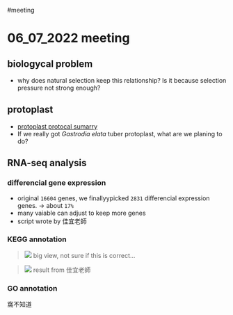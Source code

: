 #meeting 


# 06_07_2022 meeting
## biologycal problem
- why does natural selection keep this relationship? Is it because selection pressure not strong enough?
## protoplast
- [protoplast protocal sumarry](https://hackmd.io/ZlWO50BNQkaJ0aks4jWsLg)
- If we really got _Gastrodia elata_ tuber protoplast, what are we planing to do?
## RNA-seq analysis
### differencial gene expression
- original `16604` genes, we finallyypicked `2831` differencial expression genes. -> about `17%`
- many vaiable can adjust to keep more genes
- script wrote by 佳宜老師

<!-- #### sample PCA
![](https://i.imgur.com/1Bk2TRb.png) -->

### KEGG annotation
> ![](https://i.imgur.com/1PgNvwz.png)
> big view, not sure if this is correct...

> ![](https://i.imgur.com/0KPkaHH.png)
> result from 佳宜老師
### GO annotation

窩不知道 
